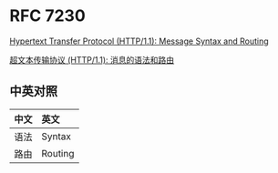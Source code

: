 # RFC 7230

[Hypertext Transfer Protocol (HTTP/1.1): Message Syntax and Routing](./rfc7230.txt)

[超文本传输协议 (HTTP/1.1): 消息的语法和路由](./rfc7230_zh.txt)

## 中英对照

| 中文                 | 英文
|:---------------------|:-------------------------------------
| 语法                 | Syntax
| 路由                 | Routing
